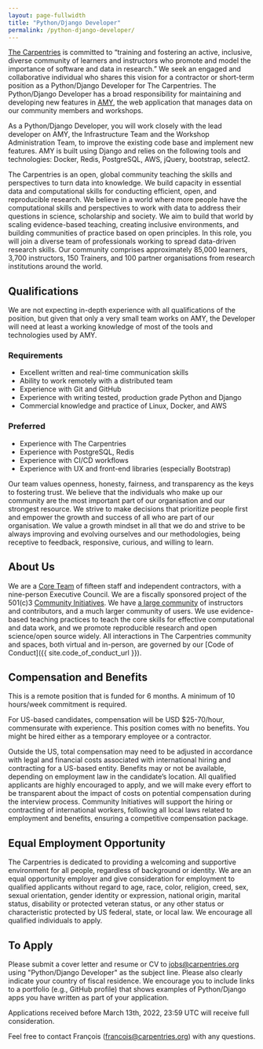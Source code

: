 ```yaml
---
layout: page-fullwidth
title: "Python/Django Developer"
permalink: /python-django-developer/
---
```



[The Carpentries](http://carpentries.org/) is committed to “training and
fostering an active, inclusive, diverse community of learners and instructors
who promote and model the importance of software and data in research.” We seek
an engaged and collaborative individual who shares this vision for a contractor
or short-term position as a Python/Django Developer for The Carpentries. The
Python/Django Developer has a broad responsibility for maintaining and
developing new features in [AMY](https://github.com/carpentries/amy), the web
application that manages data on our community members and workshops.

As a Python/Django Developer, you will work closely with the lead developer on
AMY, the Infrastructure Team and the Workshop Administration Team, to improve
the existing code base and implement new features. AMY is built using Django and
relies on the following tools and technologies: Docker, Redis, PostgreSQL, AWS,
jQuery, bootstrap, select2.

The Carpentries is an open, global community teaching the skills and
perspectives to turn data into knowledge. We build capacity in essential data
and computational skills for conducting efficient, open, and reproducible
research. We believe in a world where more people have the computational skills
and perspectives to work with data to address their questions in science,
scholarship and society. We aim to build that world by scaling evidence-based
teaching, creating inclusive environments, and building communities of practice
based on open principles. In this role, you will join a diverse team of
professionals working to spread data-driven research skills. Our community
comprises approximately 85,000 learners, 3,700 instructors, 150 Trainers, and 100 partner organisations from research institutions around the world.

## Qualifications

We are not expecting in-depth experience with all qualifications of the
position, but given that only a very small team works on AMY, the Developer will
need at least a working knowledge of most of the tools and technologies used by
AMY.

### Requirements


* Excellent written and real-time communication skills
* Ability to work remotely with a distributed team
* Experience with Git and GitHub
* Experience with writing tested, production grade Python and Django
* Commercial knowledge and practice of Linux, Docker, and AWS


### Preferred

* Experience with The Carpentries
* Experience with PostgreSQL, Redis
* Experience with CI/CD workflows
* Experience with UX and front-end libraries (especially Bootstrap)

Our team values openness, honesty, fairness, and transparency as the keys to
fostering trust. We believe that the individuals who make up our community are
the most important part of our organisation and our strongest resource. We
strive to make decisions that prioritize people first and empower the growth and
success of all who are part of our organisation. We value a growth mindset in
all that we do and strive to be always improving and evolving ourselves and our
methodologies, being receptive to feedback, responsive, curious, and willing to
learn.

## About Us

We are a [Core Team](https://carpentries.org/team/) of fifteen staff and independent
contractors, with a nine-person Executive Council. We are a fiscally sponsored
project of the 501(c)3 [Community Initiatives](http://communityin.org/). We have
[a large community](https://carpentries.org/instructors-map/) of instructors and
contributors, and a much larger community of users. We use evidence-based
teaching practices to teach the core skills for effective computational and data
work, and we promote reproducible research and open science/open source widely.
All interactions in The Carpentries community and spaces, both virtual and
in-person, are governed by our [Code of
Conduct]({{ site.code_of_conduct_url }}).


## Compensation and Benefits

This is a remote position that is funded for 6 months. A minimum of 10
hours/week commitment is required.

For US-based candidates, compensation will be USD $25-70/hour, commensurate with
experience. This position comes with no benefits. You might be hired either as a
temporary employee or a contractor.

Outside the US, total compensation may need to be adjusted in accordance with
legal and financial costs associated with international hiring and contracting
for a US-based entity. Benefits may or not be available, depending on employment
law in the candidate’s location. All qualified applicants are highly encouraged
to apply, and we will make every effort to be transparent about the impact of
costs on potential compensation during the interview process. Community
Initiatives will support the hiring or contracting of international workers,
following all local laws related to employment and benefits, ensuring a
competitive compensation package.

## Equal Employment Opportunity

The Carpentries is dedicated to providing a welcoming and supportive environment
for all people, regardless of background or identity. We are an equal
opportunity employer and give consideration for employment to qualified
applicants without regard to age, race, color, religion, creed, sex, sexual
orientation, gender identity or expression, national origin, marital status,
disability or protected veteran status, or any other status or characteristic
protected by US federal, state, or local law. We encourage all qualified
individuals to apply.

## To Apply

Please submit a cover letter and resume or CV to
[jobs@carpentries.org](mailto:jobs@carpentries.org) using "Python/Django
Developer" as the subject line. Please also clearly indicate your country of
fiscal residence. We encourage you to include links to a portfolio (e.g., GitHub
profile) that shows examples of Python/Django apps you have written as part of
your application.

Applications received before March 13th, 2022, 23:59 UTC will receive full
consideration.

Feel free to contact François
([francois@carpentries.org](mailto:francois@carpentries.org)) with any
questions.
